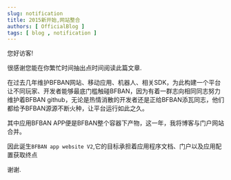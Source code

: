 ```yaml
---
slug: notification
title: 2015新开始,网站整合
authors: [ OfficialBlog ]
tags: [ blog , notification ]
---
```


<!-- truncate -->

您好访客!

很感谢您能在你繁忙时间抽出点时间阅读此篇文章.

在过去几年维护BFBAN网站、移动应用、机器人、相关SDK，为此构建一个平台让不同玩家、开发者能够最底门槛触碰BFBAN，因为有着一群志向相同同志努力维护着BFBAN github，无论是热情消散的开发者还是正给BFBAN添瓦同志，他们都给予BFBAN源源不断火种，让平台运行如此之久。

其中应用BFBAN APP便是BFBAN整个容器下产物，这一年，我将博客与门户网站合并。

因此诞生`BFBAN app website V2`,它的目标承担着应用程序文档、门户以及应用配置获取终点

谢谢.

